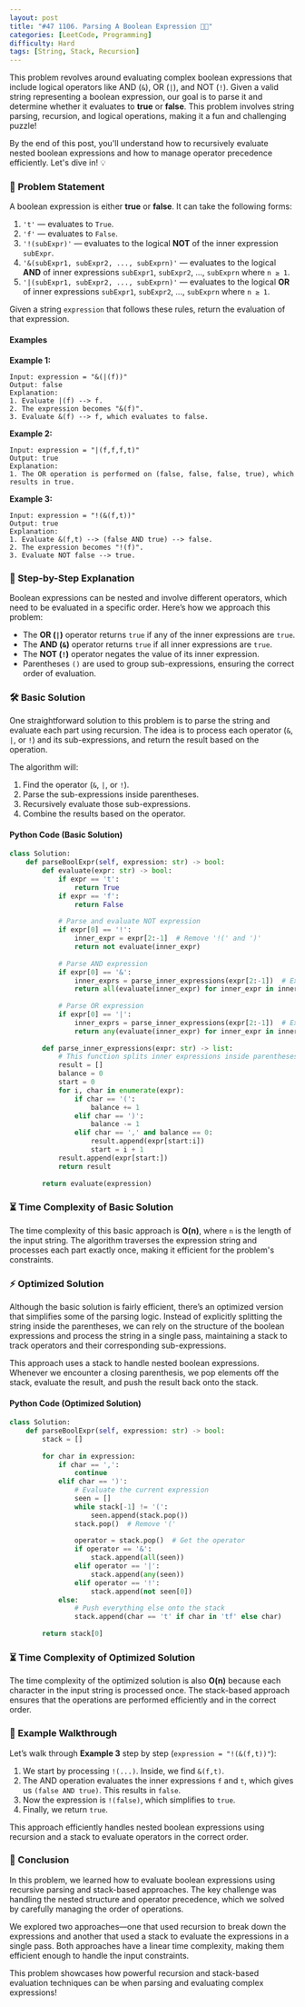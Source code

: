 ```yaml
---
layout: post  
title: "#47 1106. Parsing A Boolean Expression 🧠🚀"
categories: [LeetCode, Programming]
difficulty: Hard
tags: [String, Stack, Recursion]
---
```


This problem revolves around evaluating complex boolean expressions that include logical operators like AND (`&`), OR (`|`), and NOT (`!`). Given a valid string representing a boolean expression, our goal is to parse it and determine whether it evaluates to **true** or **false**. This problem involves string parsing, recursion, and logical operations, making it a fun and challenging puzzle!

By the end of this post, you'll understand how to recursively evaluate nested boolean expressions and how to manage operator precedence efficiently. Let's dive in! 💡

### 📜 Problem Statement
A boolean expression is either **true** or **false**. It can take the following forms:

1. `'t'` — evaluates to `True`.
2. `'f'` — evaluates to `False`.
3. `'!(subExpr)'` — evaluates to the logical **NOT** of the inner expression `subExpr`.
4. `'&(subExpr1, subExpr2, ..., subExprn)'` — evaluates to the logical **AND** of inner expressions `subExpr1`, `subExpr2`, ..., `subExprn` where `n ≥ 1`.
5. `'|(subExpr1, subExpr2, ..., subExprn)'` — evaluates to the logical **OR** of inner expressions `subExpr1`, `subExpr2`, ..., `subExprn` where `n ≥ 1`.

Given a string `expression` that follows these rules, return the evaluation of that expression.

#### Examples

**Example 1:**
```
Input: expression = "&(|(f))"
Output: false
Explanation: 
1. Evaluate |(f) --> f.
2. The expression becomes "&(f)".
3. Evaluate &(f) --> f, which evaluates to false.
```

**Example 2:**
```
Input: expression = "|(f,f,f,t)"
Output: true
Explanation: 
1. The OR operation is performed on (false, false, false, true), which results in true.
```

**Example 3:**
```
Input: expression = "!(&(f,t))"
Output: true
Explanation: 
1. Evaluate &(f,t) --> (false AND true) --> false.
2. The expression becomes "!(f)".
3. Evaluate NOT false --> true.
```

### 🚶 Step-by-Step Explanation

Boolean expressions can be nested and involve different operators, which need to be evaluated in a specific order. Here’s how we approach this problem:

- The **OR (`|`)** operator returns `true` if any of the inner expressions are `true`.
- The **AND (`&`)** operator returns `true` if all inner expressions are `true`.
- The **NOT (`!`)** operator negates the value of its inner expression.
- Parentheses `()` are used to group sub-expressions, ensuring the correct order of evaluation.
  
### 🛠️ Basic Solution

One straightforward solution to this problem is to parse the string and evaluate each part using recursion. The idea is to process each operator (`&`, `|`, or `!`) and its sub-expressions, and return the result based on the operation.

The algorithm will:
1. Find the operator (`&`, `|`, or `!`).
2. Parse the sub-expressions inside parentheses.
3. Recursively evaluate those sub-expressions.
4. Combine the results based on the operator.

#### Python Code (Basic Solution)

```python
class Solution:
    def parseBoolExpr(self, expression: str) -> bool:
        def evaluate(expr: str) -> bool:
            if expr == 't':
                return True
            if expr == 'f':
                return False
            
            # Parse and evaluate NOT expression
            if expr[0] == '!':
                inner_expr = expr[2:-1]  # Remove '!(' and ')'
                return not evaluate(inner_expr)
            
            # Parse AND expression
            if expr[0] == '&':
                inner_exprs = parse_inner_expressions(expr[2:-1])  # Extract inner expressions
                return all(evaluate(inner_expr) for inner_expr in inner_exprs)
            
            # Parse OR expression
            if expr[0] == '|':
                inner_exprs = parse_inner_expressions(expr[2:-1])  # Extract inner expressions
                return any(evaluate(inner_expr) for inner_expr in inner_exprs)
        
        def parse_inner_expressions(expr: str) -> list:
            # This function splits inner expressions inside parentheses by commas
            result = []
            balance = 0
            start = 0
            for i, char in enumerate(expr):
                if char == '(':
                    balance += 1
                elif char == ')':
                    balance -= 1
                elif char == ',' and balance == 0:
                    result.append(expr[start:i])
                    start = i + 1
            result.append(expr[start:])
            return result
        
        return evaluate(expression)
```

### ⏳ Time Complexity of Basic Solution

The time complexity of this basic approach is **O(n)**, where `n` is the length of the input string. The algorithm traverses the expression string and processes each part exactly once, making it efficient for the problem's constraints.

### ⚡ Optimized Solution

Although the basic solution is fairly efficient, there’s an optimized version that simplifies some of the parsing logic. Instead of explicitly splitting the string inside the parentheses, we can rely on the structure of the boolean expressions and process the string in a single pass, maintaining a stack to track operators and their corresponding sub-expressions.

This approach uses a stack to handle nested boolean expressions. Whenever we encounter a closing parenthesis, we pop elements off the stack, evaluate the result, and push the result back onto the stack.

#### Python Code (Optimized Solution)

```python
class Solution:
    def parseBoolExpr(self, expression: str) -> bool:
        stack = []
        
        for char in expression:
            if char == ',':
                continue
            elif char == ')':
                # Evaluate the current expression
                seen = []
                while stack[-1] != '(':
                    seen.append(stack.pop())
                stack.pop()  # Remove '('
                
                operator = stack.pop()  # Get the operator
                if operator == '&':
                    stack.append(all(seen))
                elif operator == '|':
                    stack.append(any(seen))
                elif operator == '!':
                    stack.append(not seen[0])
            else:
                # Push everything else onto the stack
                stack.append(char == 't' if char in 'tf' else char)
        
        return stack[0]
```

### ⏳ Time Complexity of Optimized Solution

The time complexity of the optimized solution is also **O(n)** because each character in the input string is processed once. The stack-based approach ensures that the operations are performed efficiently and in the correct order.

### 🧮 Example Walkthrough

Let’s walk through **Example 3** step by step (`expression = "!(&(f,t))"`):

1. We start by processing `!(...)`. Inside, we find `&(f,t)`.
2. The AND operation evaluates the inner expressions `f` and `t`, which gives us `(false AND true)`. This results in `false`.
3. Now the expression is `!(false)`, which simplifies to `true`.
4. Finally, we return `true`.

This approach efficiently handles nested boolean expressions using recursion and a stack to evaluate operators in the correct order.

### 🏁 Conclusion

In this problem, we learned how to evaluate boolean expressions using recursive parsing and stack-based approaches. The key challenge was handling the nested structure and operator precedence, which we solved by carefully managing the order of operations. 

We explored two approaches—one that used recursion to break down the expressions and another that used a stack to evaluate the expressions in a single pass. Both approaches have a linear time complexity, making them efficient enough to handle the input constraints.

This problem showcases how powerful recursion and stack-based evaluation techniques can be when parsing and evaluating complex expressions!
